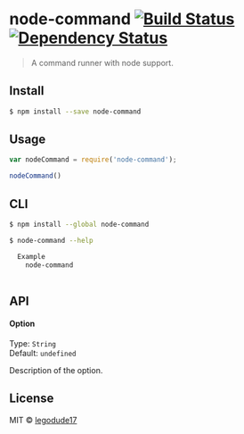 # node-command [![Build Status][travis-badge]][travis-link] [![Dependency Status][gemnasium-badge]][gemnasium-link]
> A command runner with node support.

## Install

```sh
$ npm install --save node-command
```


## Usage

```js
var nodeCommand = require('node-command');

nodeCommand()

```


## CLI

```sh
$ npm install --global node-command
```

```sh
$ node-command --help

  Example
    node-command
    
```


## API

#### Option

Type: `String`  
Default: `undefined`

Description of the option.


## License

MIT © [legodude17](https://github.com/)

[travis-badge]: http://img.shields.io/travis//node-command.svg?style=flat-square
[travis-link]: https://travis-ci.org//node-command

[gemnasium-badge]: http://img.shields.io/gemnasium//node-command.svg?style=flat-square
[gemnasium-link]: https://gemnasium.com//node-command

[coveralls-badge]: http://img.shields.io/coveralls//node-command.svg?style=flat-square
[coveralls-link]: https://coveralls.io/r//node-command
